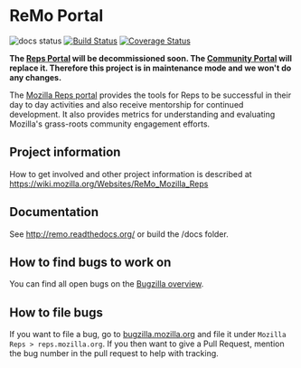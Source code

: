 ReMo Portal
===========

![docs status](https://readthedocs.org/projects/remo/badge/?version=latest&style=)
[![Build Status](https://travis-ci.org/mozilla/remo.svg?branch=master)](https://travis-ci.org/mozilla/remo)
[![Coverage Status](https://coveralls.io/repos/mozilla/remo/badge.png?branch=master)](https://coveralls.io/r/mozilla/remo?branch=master)

**The [Reps Portal](https://reps.mozilla.org) will be decommissioned soon.
The [Community Portal](https://community.mozilla.org) will replace it.
Therefore this project is in maintenance mode and we won't do any changes.**

The [Mozilla Reps portal](https://reps.mozilla.org/) provides the tools for Reps to be successful
in their day to day activities and also receive mentorship for
continued development. It also provides metrics for understanding
and evaluating Mozilla's grass-roots community engagement efforts.

Project information
-------------
How to get involved and other project information is described at
https://wiki.mozilla.org/Websites/ReMo_Mozilla_Reps

Documentation
-------------
See http://remo.readthedocs.org/ or build the /docs folder.

How to find bugs to work on
-------------

You can find all open bugs on the [Bugzilla overview](https://mzl.la/2BJuvmo).

How to file bugs
-------------
If you want to file a bug, go to [bugzilla.mozilla.org](https://bugzilla.mozilla.org/) and file it under
`Mozilla Reps > reps.mozilla.org`. If you then want to give a Pull Request, mention
the bug number in the pull request to help with tracking.
